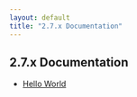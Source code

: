 ```yaml
---
layout: default
title: "2.7.x Documentation"
---
```

## 2.7.x Documentation

* [Hello World]({{site.url}}/doc/2.7/hello-world/)